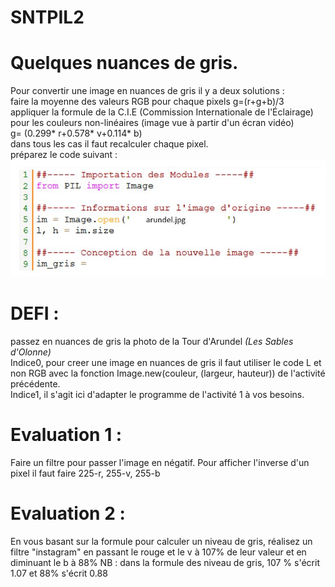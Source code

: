 # SNTPIL2  
# Quelques nuances de gris.  
Pour convertir une image en nuances de gris il y a deux solutions :  
  faire la moyenne des valeurs RGB pour chaque pixels  g=(r+g+b)/3  
  appliquer la formule de la C.I.E (Commission Internationale de l'Éclairage) pour les couleurs non-linéaires (image vue à partir d'un écran vidéo)  
  g= (0.299* r+0.578* v+0.114* b)  
dans tous les cas il faut recalculer chaque pixel.  
préparez le code suivant  :  
![image](https://github.com/Svt-lim/SNTPIL2/blob/master/1.jpg)

# DEFI :  
passez en nuances de gris la photo de la Tour d'Arundel *(Les Sables d'Olonne)*  
Indice0, pour creer une image en nuances de gris il faut utiliser le code L et non RGB avec la fonction Image.new(couleur, (largeur, hauteur))  de l'activité précédente.  
Indice1, il s'agit ici d'adapter le programme de l'activité 1 à vos besoins. 
# Evaluation 1 :  
Faire un filtre pour passer l'image en négatif. Pour afficher l'inverse d'un pixel il faut faire 225-r, 255-v, 255-b  

# Evaluation 2 :  
En vous basant sur la formule pour calculer un niveau de gris, réalisez un filtre "instagram" en passant le rouge et le v à 107% de leur valeur et en diminuant le b à 88% NB : dans la formule des niveau de gris, 107 %  s'écrit 1.07 et 88% s'écrit 0.88 




